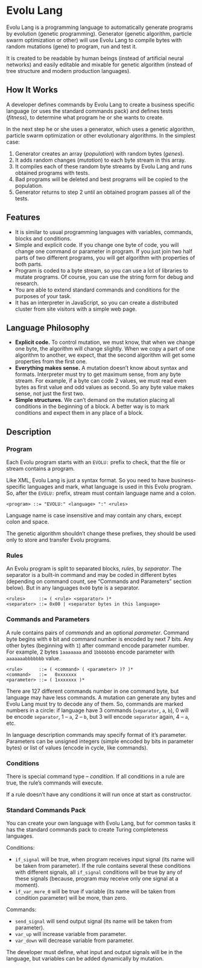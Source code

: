 # Evolu Lang

Evolu Lang is a programming language to automatically generate programs by
evolution (genetic programming). Generator (genetic algorithm, particle swarm
optimization or other) will use Evolu Lang to compile bytes with random
mutations (gene) to program, run and test it.

It is created to be readable by human beings (instead of
artificial neural networks) and easily editable and mixable for genetic
algorithm (instead of tree structure and modern production languages).

## How It Works

A developer defines commands by Evolu Lang to create a business specific
language (or uses the standard commands pack) and defines tests (*fitness*),
to determine what program he or she wants to create.

In the next step he or she uses a generator, which uses a genetic algorithm,
particle swarm optimization or other evolutionary algorithms.
In the simplest case:
1. Generator creates an array (*population*) with random bytes (*genes*).
2. It adds random changes (*mutation*) to each byte stream in this array.
3. It compiles each of these random byte streams by Evolu Lang and runs
   obtained programs with tests.
4. Bad programs will be deleted and best programs will be copied to the
   population.
5. Generator returns to step 2 until an obtained program passes all of the
   tests.

## Features

* It is similar to usual programming languages with variables, commands, blocks
  and conditions.
* Simple and explicit code. If you change one byte of code, you will change one
  command or parameter in program. If you just join two half parts of two
  different programs, you will get algorithm with properties of both parts.
* Program is coded to a byte stream, so you can use a lot of libraries to mutate
  programs. Of course, you can use the string form for debug and research.
* You are able to extend standard commands and conditions for the purposes of
  your task.
* It has an interpreter in JavaScript, so you can create a distributed cluster
  from site visitors with a simple web page.

## Language Philosophy

* **Explicit code.** To control mutation, we must know, that when we change one
  byte, the algorithm will change slightly. When we copy a part of one algorithm
  to another, we expect, that the second algorithm will get some properties from
  the first one.
* **Everything makes sense.** A mutation doesn’t know about syntax and formats.
  Interpreter must try to get maximum sense, from any byte stream. For example,
  if a byte can code 2 values, we must read even bytes as first value and odd
  values as second. So any byte value makes sense, not just the first two.
* **Simple structures.** We can’t demand on the mutation placing all conditions
  in the beginning of a block. A better way is to mark conditions and expect
  them in any place of a block.

## Description

### Program

Each Evolu program starts with an `EVOLU:` prefix to check, that the file or
stream contains a program.

Like XML, Evolu Lang is just a syntax format. So you need to have
business-specific languages and mark, what language is used in this Evolu
program. So, after the `EVOLU:` prefix, stream must contain language name and a
colon.

    <program> ::= "EVOLU:" <language> ":" <rules>

Language name is case insensitive and may contain any chars, except colon and
space.

The genetic algorithm shouldn’t change these prefixes, they should be used only
to store and transfer Evolu programs.

### Rules

An Evolu program is split to separated blocks, *rules*, by *separator*.
The separator is a built-in command and may be coded in different bytes
(depending on command count, see “Commands and Parameters” section below).
But in any languages `0x00` byte is a separator.

    <rules>     ::= ( <rule> <separator> )*
    <separator> ::= 0x00 | <separator bytes in this language>

### Commands and Parameters

A rule contains pairs of *commands* and an optional *parameter*. Command byte
begins with `0` bit and command number is encoded by next 7 bits. Any other
bytes (beginning with `1`) after command encode parameter number. For example,
2 bytes `1aaaaaaa` and `1bbbbbbb` encode parameter with `aaaaaaabbbbbbb` value.

    <rule>      ::= ( <command> ( <parameter> )? )*
    <command>   ::=   0xxxxxxx
    <parameter> ::= ( 1xxxxxxx )*

There are 127 different commands number in one command byte, but language may
have less commands. A mutation can generate any bytes and Evolu Lang must try to
decode any of them. So, commands are marked numbers in a circle: if language
have 3 commands (`separator`, `a`, `b`), 0 will be encode `separator`, 1 – `a`,
2 – `b`, but 3 will encode `separator` again, 4 – `a`, etc.

In language description commands may specify format of it’s parameter.
Parameters can be unsigned integers (simple encoded by bits in parameter bytes)
or list of values (encode in cycle, like commands).

### Conditions

There is special command type – *condition*. If all conditions in a rule are
true, the rule’s commands will execute.

If a rule doesn’t have any conditions it will run once at start as constructor.

### Standard Commands Pack

You can create your own language with Evolu Lang, but for common tasks it has
the standard commands pack to create Turing completeness languages.

Conditions:

* `if_signal` will be true, when program receives input signal (its name will
  be taken from parameter). If the rule contains several these conditions with
  different signals, all `if_signal` conditions will be true by any of these
  signals (because, program may receive only one signal at a moment).
* `if_var_more_0` will be true if variable (its name will be taken from
  condition parameter) will be more, than zero.

Commands:

* `send_signal` will send output signal (its name will be taken from parameter).
* `var_up` will increase variable from parameter.
* `var_down` will decrease variable from parameter.

The developer must define, what input and output signals will be in the
language, but variables can be added dynamically by mutation.
